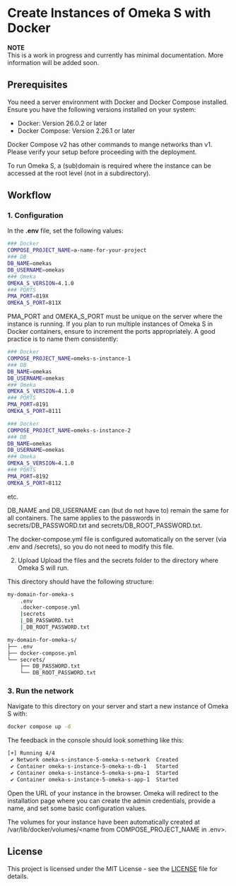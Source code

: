 # Create Instances of Omeka S with Docker

**NOTE**  
This is a work in progress and currently has minimal documentation. More information will be added soon.

## Prerequisites

You need a server environment with Docker and Docker Compose installed. Ensure you have the following versions installed on your system:

* Docker: Version 26.0.2 or later
* Docker Compose: Version 2.26.1 or later

Docker Compose v2 has other commands to mange networks than v1. Please verify your setup before proceeding with the deployment. 

To run Omeka S, a (sub)domain is required where the instance can be accessed at the root level (not in a subdirectory).

## Workflow

### 1. Configuration

In the **.env** file, set the following values:

```bash
### Docker
COMPOSE_PROJECT_NAME=a-name-for-your-project
### DB
DB_NAME=omekas
DB_USERNAME=omekas
### Omeka
OMEKA_S_VERSION=4.1.0
### PORTS
PMA_PORT=819X
OMEKA_S_PORT=811X
```
PMA_PORT and OMEKA_S_PORT must be unique on the server where the instance is running. If you plan to run multiple instances of Omeka S in Docker containers, ensure to increment the ports appropriately. A good practice is to name them consistently:

```bash
### Docker
COMPOSE_PROJECT_NAME=omeks-s-instance-1
### DB
DB_NAME=omekas
DB_USERNAME=omekas
### Omeka
OMEKA_S_VERSION=4.1.0
### PORTS
PMA_PORT=8191
OMEKA_S_PORT=8111
```

```bash
### Docker
COMPOSE_PROJECT_NAME=omeks-s-instance-2
### DB
DB_NAME=omekas
DB_USERNAME=omekas
### Omeka
OMEKA_S_VERSION=4.1.0
### PORTS
PMA_PORT=8192
OMEKA_S_PORT=8112
```
etc.

DB_NAME and DB_USERNAME can (but do not have to) remain the same for all containers. The same applies to the passwords in secrets/DB_PASSWORD.txt and secrets/DB_ROOT_PASSWORD.txt.

The docker-compose.yml file is configured automatically on the server (via .env and /secrets), so you do not need to modify this file.

2. Upload
Upload the files and the secrets folder to the directory where Omeka S will run.

This directory should have the following structure:

```bash
my-domain-for-omeka-s
    .env
    .docker-compose.yml
    |secrets
    |_DB_PASSWORD.txt
    |_DB_ROOT_PASSWORD.txt
```
```bash
my-domain-for-omeka-s/
├── .env
├── docker-compose.yml
└── secrets/
    ├── DB_PASSWORD.txt
    └── DB_ROOT_PASSWORD.txt
```
### 3. Run the network

Navigate to this directory on your server and start a new instance of Omeka S with:

```bash
docker compose up -d
```
The feedback in the console should look something like this:

```bash
[+] Running 4/4
 ✔ Network omeka-s-instance-5-omeka-s-network  Created  
 ✔ Container omeka-s-instance-5-omeka-s-db-1   Started  
 ✔ Container omeka-s-instance-5-omeka-s-pma-1  Started  
 ✔ Container omeka-s-instance-5-omeka-s-app-1  Started     
```
Open the URL of your instance in the browser. Omeka will redirect to the installation page where you can create the admin credentials, provide a name, and set some basic configuration values.

The volumes for your instance have been automatically created at /var/lib/docker/volumes/<name from COMPOSE_PROJECT_NAME in .env>.

## License

This project is licensed under the MIT License - see the [LICENSE](LICENSE) file for details.



